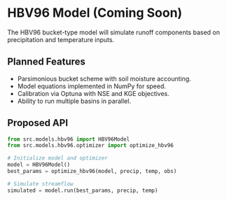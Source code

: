 # HBV96 Model (Coming Soon)

The HBV96 bucket-type model will simulate runoff components based on precipitation and temperature inputs.

## Planned Features

- Parsimonious bucket scheme with soil moisture accounting.
- Model equations implemented in NumPy for speed.
- Calibration via Optuna with NSE and KGE objectives.
- Ability to run multiple basins in parallel.

## Proposed API

```python
from src.models.hbv96 import HBV96Model
from src.models.hbv96.optimizer import optimize_hbv96

# Initialize model and optimizer
model = HBV96Model()
best_params = optimize_hbv96(model, precip, temp, obs)

# Simulate streamflow
simulated = model.run(best_params, precip, temp)
```
